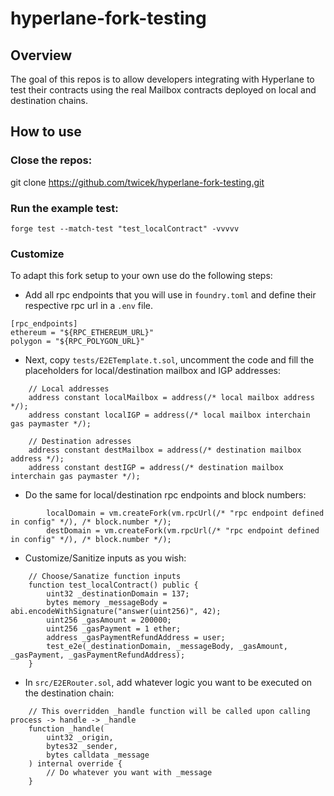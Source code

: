 # hyperlane-fork-testing

## Overview

The goal of this repos is to allow developers integrating with Hyperlane to test their contracts using the real Mailbox contracts deployed on local and destination chains.

## How to use

### Close the repos:

git clone https://github.com/twicek/hyperlane-fork-testing.git

### Run the example test:
```
forge test --match-test "test_localContract" -vvvvv
```

### Customize

To adapt this fork setup to your own use do the following steps:
- Add all rpc endpoints that you will use in `foundry.toml` and define their respective rpc url in a `.env` file.
```
[rpc_endpoints]
ethereum = "${RPC_ETHEREUM_URL}"
polygon = "${RPC_POLYGON_URL}"
```
- Next, copy `tests/E2ETemplate.t.sol`, uncomment the code and fill the placeholders for local/destination mailbox and IGP addresses:
```solidity
    // Local addresses
    address constant localMailbox = address(/* local mailbox address */);
    address constant localIGP = address(/* local mailbox interchain gas paymaster */);

    // Destination adresses
    address constant destMailbox = address(/* destination mailbox address */);
    address constant destIGP = address(/* destination mailbox interchain gas paymaster */);
```
- Do the same for local/destination rpc endpoints and block numbers:
```solidity
        localDomain = vm.createFork(vm.rpcUrl(/* "rpc endpoint defined in config" */), /* block.number */);
        destDomain = vm.createFork(vm.rpcUrl(/* "rpc endpoint defined in config" */), /* block.number */);
```
- Customize/Sanitize inputs as you wish:
```solidity
    // Choose/Sanatize function inputs
    function test_localContract() public {
        uint32 _destinationDomain = 137;
        bytes memory _messageBody = abi.encodeWithSignature("answer(uint256)", 42);
        uint256 _gasAmount = 200000;
        uint256 _gasPayment = 1 ether;
        address _gasPaymentRefundAddress = user;
        test_e2e(_destinationDomain, _messageBody, _gasAmount, _gasPayment, _gasPaymentRefundAddress);
    }
```
- In `src/E2ERouter.sol`, add whatever logic you want to be executed on the destination chain:
```solidity
    // This overridden _handle function will be called upon calling process -> handle -> _handle
    function _handle(
        uint32 _origin,
        bytes32 _sender,
        bytes calldata _message
    ) internal override {
        // Do whatever you want with _message
    }
```